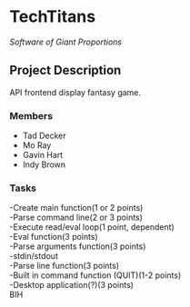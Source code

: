 # TechTitans
*Software of Giant Proportions*

## Project Description
API frontend display fantasy game. 

### Members
- Tad Decker  
- Mo Ray
- Gavin Hart
- Indy Brown

### Tasks  
-Create main function(1 or 2 points)      
-Parse command line(2 or 3 points)    
-Execute read/eval loop(1 point, dependent)    
-Eval function(3 points)    
-Parse arguments function(3 points)  
  -stdin/stdout  
-Parse line function(3 points)    
-Built in command function (QUIT)(1-2 points)  
-Desktop application(?)(3 points)  
BIH